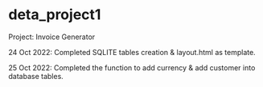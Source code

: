 # deta_project1
Project: Invoice Generator

24 Oct 2022:
Completed SQLITE tables creation & layout.html as template.

25 Oct 2022:
Completed the function to add currency & add customer into database tables.
